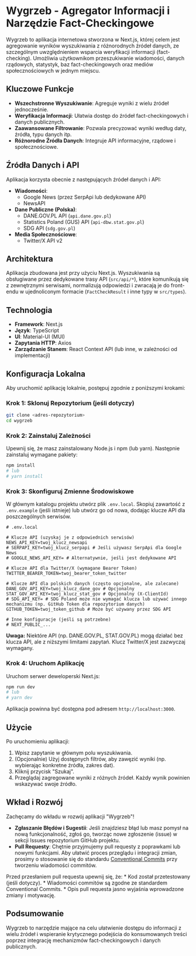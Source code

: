# Wygrzeb - Agregator Informacji i Narzędzie Fact-Checkingowe

Wygrzeb to aplikacja internetowa stworzona w Next.js, której celem jest agregowanie wyników wyszukiwania z różnorodnych źródeł danych, ze szczególnym uwzględnieniem wsparcia weryfikacji informacji (fact-checking). Umożliwia użytkownikom przeszukiwanie wiadomości, danych rządowych, statystyk, baz fact-checkingowych oraz mediów społecznościowych w jednym miejscu.

## Kluczowe Funkcje

*   **Wszechstronne Wyszukiwanie**: Agreguje wyniki z wielu źródeł jednocześnie.
*   **Weryfikacja Informacji**: Ułatwia dostęp do źródeł fact-checkingowych i danych publicznych.
*   **Zaawansowane Filtrowanie**: Pozwala precyzować wyniki według daty, źródła, typu danych itp.
*   **Różnorodne Źródła Danych**: Integruje API informacyjne, rządowe i społecznościowe.

## Źródła Danych i API

Aplikacja korzysta obecnie z następujących źródeł danych i API:

*   **Wiadomości**:
    *   Google News (przez SerpApi lub dedykowane API)
    *   NewsAPI
*   **Dane Publiczne (Polska)**:
    *   DANE.GOV.PL API (`api.dane.gov.pl`)
    *   Statistics Poland (GUS) API (`api-dbw.stat.gov.pl`)
    *   SDG API (`sdg.gov.pl`)
*   **Media Społecznościowe**:
    *   Twitter/X API v2

## Architektura

Aplikacja zbudowana jest przy użyciu Next.js. Wyszukiwania są obsługiwane przez dedykowane trasy API (`src/api/*`), które komunikują się z zewnętrznymi serwisami, normalizują odpowiedzi i zwracają je do front-endu w ujednoliconym formacie (`FactCheckResult` i inne typy w `src/types`).

## Technologia

*   **Framework**: Next.js
*   **Język**: TypeScript
*   **UI**: Material-UI (MUI)
*   **Zapytania HTTP**: Axios
*   **Zarządzanie Stanem**: React Context API (lub inne, w zależności od implementacji)

## Konfiguracja Lokalna

Aby uruchomić aplikację lokalnie, postępuj zgodnie z poniższymi krokami:

### Krok 1: Sklonuj Repozytorium (jeśli dotyczy)

```bash
git clone <adres-repozytorium>
cd wygrzeb
```

### Krok 2: Zainstaluj Zależności

Upewnij się, że masz zainstalowany Node.js i npm (lub yarn). Następnie zainstaluj wymagane pakiety:

```bash
npm install
# lub
# yarn install
```

### Krok 3: Skonfiguruj Zmienne Środowiskowe

W głównym katalogu projektu utwórz plik `.env.local`. Skopiuj zawartość z `.env.example` (jeśli istnieje) lub utwórz go od nowa, dodając klucze API dla poszczególnych serwisów.

```plaintext
# .env.local

# Klucze API (uzyskaj je z odpowiednich serwisów)
NEWS_API_KEY=twoj_klucz_newsapi
# SERPAPI_KEY=twoj_klucz_serpapi # Jeśli używasz SerpApi dla Google News
# GOOGLE_NEWS_API_KEY= # Alternatywnie, jeśli jest dedykowane API

# Klucze API dla Twitter/X (wymagane Bearer Token)
TWITTER_BEARER_TOKEN=twoj_bearer_token_twitter

# Klucze API dla polskich danych (często opcjonalne, ale zalecane)
DANE_GOV_API_KEY=twoj_klucz_dane_gov # Opcjonalny
STAT_GOV_API_KEY=twoj_klucz_stat_gov # Opcjonalny (X-ClientId)
# SDG_API_KEY= # SDG Poland może nie wymagać klucza lub używać innego mechanizmu (np. GitHub Token dla repozytorium danych)
GITHUB_TOKEN=twoj_token_github # Może być używany przez SDG API

# Inne konfiguracje (jeśli są potrzebne)
# NEXT_PUBLIC_...
```

**Uwaga:** Niektóre API (np. DANE.GOV.PL, STAT.GOV.PL) mogą działać bez klucza API, ale z niższymi limitami zapytań. Klucz Twitter/X jest zazwyczaj wymagany.

### Krok 4: Uruchom Aplikację

Uruchom serwer deweloperski Next.js:

```bash
npm run dev
# lub
# yarn dev
```

Aplikacja powinna być dostępna pod adresem `http://localhost:3000`.

## Użycie

Po uruchomieniu aplikacji:
1. Wpisz zapytanie w głównym polu wyszukiwania.
2. (Opcjonalnie) Użyj dostępnych filtrów, aby zawęzić wyniki (np. wybierając konkretne źródła, zakres dat).
3. Kliknij przycisk "Szukaj".
4. Przeglądaj zagregowane wyniki z różnych źródeł. Każdy wynik powinien wskazywać swoje źródło.

## Wkład i Rozwój

Zachęcamy do wkładu w rozwój aplikacji "Wygrzeb"!

*   **Zgłaszanie Błędów i Sugestii**: Jeśli znajdziesz błąd lub masz pomysł na nową funkcjonalność, zgłoś go, tworząc nowe zgłoszenie (issue) w sekcji Issues repozytorium GitHub projektu.
*   **Pull Requesty**: Chętnie przyjmujemy pull requesty z poprawkami lub nowymi funkcjami. Aby ułatwić proces przeglądu i integracji zmian, prosimy o stosowanie się do standardu [Conventional Commits](https://www.conventionalcommits.org/en/v1.0.0/) przy tworzeniu wiadomości commitów.

Przed przesłaniem pull requesta upewnij się, że:
    *   Kod został przetestowany (jeśli dotyczy).
    *   Wiadomości commitów są zgodne ze standardem Conventional Commits.
    *   Opis pull requesta jasno wyjaśnia wprowadzone zmiany i motywację.

## Podsumowanie

Wygrzeb to narzędzie mające na celu ułatwienie dostępu do informacji z wielu źródeł i wspieranie krytycznego podejścia do konsumowanych treści poprzez integrację mechanizmów fact-checkingowych i danych publicznych.